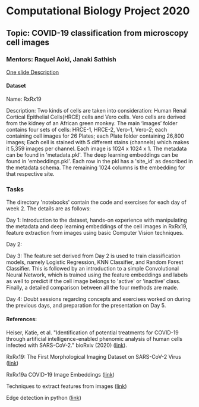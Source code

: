 # Computational Biology Project 2020

## Topic: COVID-19 classification from microscopy cell images
### Mentors: Raquel Aoki, Janaki Sathish

[One slide Description](https://docs.google.com/presentation/d/1rDsnvqHS2EoZfHlRDT-YqbMqoBwtCkxAJzzJ2WwDxxg/edit?usp=sharing)
 
#### Dataset 

Name: RxRx19

Description: Two kinds of cells are taken into consideration: Human Renal Cortical Epithelial Cells(HRCE) cells and Vero cells. Vero cells are derived from the kidney of an African green monkey. The main ‘images’ folder contains four sets of cells: HRCE-1, HRCE-2, Vero-1, Vero-2; each containing cell images for 26 Plates; each Plate folder containing 26,800 images; Each cell is stained with 5 different stains (channels) which makes it 5,359 images per channel.  Each image is 1024 x 1024 x 1. The metadata can be found in 'metadata.pkl'. The deep learning embeddings can be found in 'embeddings.pkl'. Each row in the pkl has a 'site_id' as described in the metadata schema. The remaining 1024 columns is the embedding for that respective site.

### Tasks
The directory 'notebooks' contain the code and exercises for each day of week 2. The details are as follows:

Day 1: Introduction to the dataset, hands-on experience with manipulating the metadata and deep learning embeddings of the cell images in RxRx19, feature extraction from images using basic Computer Vision techniques.

Day 2: 

Day 3: The feature set derived from Day 2 is used to train classification models, namely Logistic Regression, KNN Classifier, and Random Forest Classifier. This is followed by an introduction to a simple Convolutional Neural Network, which is trained using the feature embeddings and labels as well to predict if the cell image belongs to 'active' or 'inactive' class. Finally, a detailed comparison between all the four methods are made.

Day 4: Doubt sessions regarding concepts and exercises worked on during the previous days, and preparation for the presentation on Day 5. 

#### References:

Heiser, Katie, et al. "Identification of potential treatments for COVID-19 through artificial intelligence-enabled phenomic analysis of human cells infected with SARS-CoV-2." bioRxiv (2020) ([link](https://www.biorxiv.org/content/10.1101/2020.04.21.054387v1.full.pdf)).

RxRx19: The First Morphological Imaging Dataset on SARS-CoV-2 Virus ([link](https://www.rxrx.ai/rxrx19))

RxRx19a COVID-19 Image Embeddings ([link](https://www.kaggle.com/tunguz/rxrx19a))

Techniques to extract features from images ([link](https://www.analyticsvidhya.com/blog/2019/08/3-techniques-extract-features-from-image-data-machine-learning-python/))

Edge detection in python ([link](https://towardsdatascience.com/edge-detection-in-python-a3c263a13e03))

